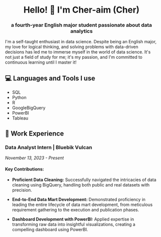 <h1 align="center">Hello! 👋 I'm Cher-aim (Cher)</h1>

<h3 align="center">a fourth-year English major student passionate about data analytics</h3>

<p align="left">
I'm a self-taught enthusiast in data science. Despite being an English major, my love for logical thinking, and solving problems with data-driven decisions has led me to immerse myself in the world of data science. It's not just a field of study for me; it's my passion, and I'm committed to continuous learning until I master it!
</p>

## 💻 Languages and Tools I use 
- SQL
- Python
- R
- GoogleBigQuery
- PowerBI
- Tableau

## 💼 Work Experience 
### Data Analyst Intern | Bluebik Vulcan
*November 13, 2023 - Present*

#### Key Contributions:
- **Proficient Data Cleaning:** Successfully navigated the intricacies of data cleaning using BigQuery, handling both public and real datasets with precision.

- **End-to-End Data Mart Development:** Demonstrated proficiency in leading the entire lifecycle of data mart development, from meticulous requirement gathering to the execution and publication phases.

- **Dashboard Development with PowerBI:** Applied expertise in transforming raw data into insightful visualizations, creating a compelling dashboard using PowerBI.
